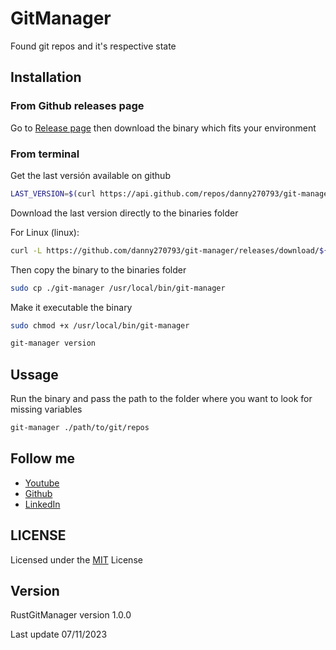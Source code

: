 # GitManager

Found git repos and it's respective state

## Installation

### From Github releases page

Go to [Release page](https://github.com/danny270793/git-manager/releases) then download the binary which fits your environment

### From terminal

Get the last versión available on github

```bash
LAST_VERSION=$(curl https://api.github.com/repos/danny270793/git-manager/releases/latest | grep tag_name | cut -d '"' -f 4)
```

Download the last version directly to the binaries folder

For Linux (linux):

```bash
curl -L https://github.com/danny270793/git-manager/releases/download/${LAST_VERSION}/git-manager -o ./git-manager
```

Then copy the binary to the binaries folder

```bash
sudo cp ./git-manager /usr/local/bin/git-manager
```

Make it executable the binary

```bash
sudo chmod +x /usr/local/bin/git-manager
```

```bash
git-manager version
```

## Ussage

Run the binary and pass the path to the folder where you want to look for missing variables

```bash
git-manager ./path/to/git/repos
```

## Follow me

- [Youtube](https://www.youtube.com/channel/UC5MAQWU2s2VESTXaUo-ysgg)
- [Github](https://www.github.com/danny270793/)
- [LinkedIn](https://www.linkedin.com/in/danny270793)

## LICENSE

Licensed under the [MIT](license.md) License

## Version

RustGitManager version 1.0.0

Last update 07/11/2023
